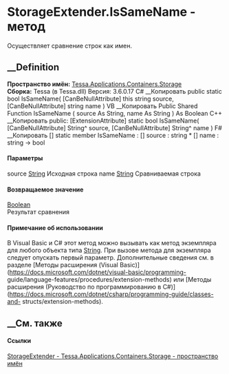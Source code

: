 # StorageExtender.IsSameName - метод
Осуществляет сравнение строк как имен.
## __Definition
 **Пространство имён:**
[Tessa.Applications.Containers.Storage](N_Tessa_Applications_Containers_Storage.htm)  
 **Сборка:** Tessa (в Tessa.dll) Версия: 3.6.0.17
C# __Копировать
     public static bool IsSameName(
    	[CanBeNullAttribute] this string source,
    	[CanBeNullAttribute] string name
    )
VB __Копировать
    <ExtensionAttribute>
    Public Shared Function IsSameName ( 
    	<CanBeNullAttribute> source As String,
    	<CanBeNullAttribute> name As String
    ) As Boolean
C++ __Копировать
     public:
    [ExtensionAttribute]
    static bool IsSameName(
    	[CanBeNullAttribute] String^ source, 
    	[CanBeNullAttribute] String^ name
    )
F# __Копировать
     [<ExtensionAttribute>]
    static member IsSameName : 
            [<CanBeNullAttribute>] source : string * 
            [<CanBeNullAttribute>] name : string -> bool 
#### Параметры
source [String](https://learn.microsoft.com/dotnet/api/system.string)
     Исходная строка 
name [String](https://learn.microsoft.com/dotnet/api/system.string)
     Сравниваемая строка 
#### Возвращаемое значение
[Boolean](https://learn.microsoft.com/dotnet/api/system.boolean)  
Результат сравнения
#### Примечание об использовании
В Visual Basic и C# этот метод можно вызывать как метод экземпляра для любого
объекта типа [String](https://learn.microsoft.com/dotnet/api/system.string).
При вызове метода для экземпляра следует опускать первый параметр.
Дополнительные сведения см. в разделе [Методы расширения (Visual
Basic)](https://docs.microsoft.com/dotnet/visual-basic/programming-
guide/language-features/procedures/extension-methods) или [Методы расширения
(Руководство по программированию в
C#)](https://docs.microsoft.com/dotnet/csharp/programming-guide/classes-and-
structs/extension-methods).
##  __См. также
#### Ссылки
[StorageExtender -
](T_Tessa_Applications_Containers_Storage_StorageExtender.htm)
[Tessa.Applications.Containers.Storage - пространство
имён](N_Tessa_Applications_Containers_Storage.htm)
